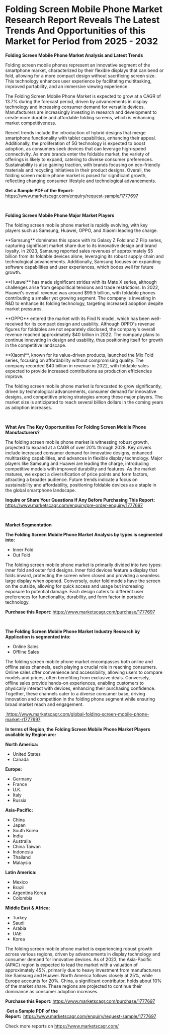 <p><h1>Folding Screen Mobile Phone Market Research Report Reveals The Latest Trends And Opportunities of this Market for Period from 2025 - 2032</h1></p><p><strong>Folding Screen Mobile Phone Market Analysis and Latest Trends</strong></p>
<p><p>Folding screen mobile phones represent an innovative segment of the smartphone market, characterized by their flexible displays that can bend or fold, allowing for a more compact design without sacrificing screen size. This technology enhances user experience by facilitating multitasking, improved portability, and an immersive viewing experience.</p><p>The Folding Screen Mobile Phone Market is expected to grow at a CAGR of 13.7% during the forecast period, driven by advancements in display technology and increasing consumer demand for versatile devices. Manufacturers are increasingly investing in research and development to create more durable and affordable folding screens, which is enhancing market competitiveness. </p><p>Recent trends include the introduction of hybrid designs that merge smartphone functionality with tablet capabilities, enhancing their appeal. Additionally, the proliferation of 5G technology is expected to boost adoption, as consumers seek devices that can leverage high-speed connectivity. As more brands enter the foldable market, the variety of offerings is likely to expand, catering to diverse consumer preferences. Sustainability is also gaining traction, with brands focusing on eco-friendly materials and recycling initiatives in their product designs. Overall, the folding screen mobile phone market is poised for significant growth, reflecting changing consumer lifestyle and technological advancements.</p></p>
<p><strong>Get a Sample PDF of the Report:&nbsp;</strong> <a href="https://www.marketscagr.com/enquiry/request-sample/1777697?utm_campaign=2208&utm_medium=2&utm_source=Github&utm_content=ia&utm_term=07022025&utm_id=folding-screen-mobile-phone">https://www.marketscagr.com/enquiry/request-sample/1777697</a></p>
<p>&nbsp;</p>
<p><strong>Folding Screen Mobile Phone Major Market Players</strong></p>
<p><p>The folding screen mobile phone market is rapidly evolving, with key players such as Samsung, Huawei, OPPO, and Xiaomi leading the charge. </p><p>**Samsung** dominates this space with its Galaxy Z Fold and Z Flip series, capturing significant market share due to its innovative design and brand loyalty. In 2023, Samsung reported sales revenues of approximately $5 billion from its foldable devices alone, leveraging its robust supply chain and technological advancements. Additionally, Samsung focuses on expanding software capabilities and user experiences, which bodes well for future growth.</p><p>**Huawei** has made significant strides with its Mate X series, although challenges arise from geopolitical tensions and trade restrictions. In 2022, Huawei's overall revenue was around $99.5 billion, with foldable phones contributing a smaller yet growing segment. The company is investing in R&D to enhance its folding technology, targeting increased adoption despite market pressures.</p><p>**OPPO** entered the market with its Find N model, which has been well-received for its compact design and usability. Although OPPO's revenue figures for foldables are not separately disclosed, the company's overall revenue reached approximately $40 billion in 2022. The company plans to continue innovating in design and usability, thus positioning itself for growth in the competitive landscape.</p><p>**Xiaomi**, known for its value-driven products, launched the Mix Fold series, focusing on affordability without compromising quality. The company recorded $40 billion in revenue in 2022, with foldable sales expected to provide increased contributions as production efficiencies improve.</p><p>The folding screen mobile phone market is forecasted to grow significantly, driven by technological advancements, consumer demand for innovative designs, and competitive pricing strategies among these major players. The market size is anticipated to reach several billion dollars in the coming years as adoption increases.</p></p>
<p>&nbsp;</p>
<p><strong>What Are The Key Opportunities For Folding Screen Mobile Phone Manufacturers?</strong></p>
<p><p>The folding screen mobile phone market is witnessing robust growth, projected to expand at a CAGR of over 20% through 2028. Key drivers include increased consumer demand for innovative designs, enhanced multitasking capabilities, and advances in flexible display technology. Major players like Samsung and Huawei are leading the charge, introducing competitive models with improved durability and features. As the market matures, we expect a diversification of price points and form factors, attracting a broader audience. Future trends indicate a focus on sustainability and affordability, positioning foldable devices as a staple in the global smartphone landscape.</p></p>
<p><strong>Inquire or Share Your Questions If Any Before Purchasing This Report:</strong> <a href="https://www.marketscagr.com/enquiry/pre-order-enquiry/1777697?utm_campaign=2208&utm_medium=2&utm_source=Github&utm_content=ia&utm_term=07022025&utm_id=folding-screen-mobile-phone">https://www.marketscagr.com/enquiry/pre-order-enquiry/1777697</a></p>
<p>&nbsp;</p>
<p><strong>Market Segmentation</strong></p>
<p><strong>The Folding Screen Mobile Phone Market Analysis by types is segmented into:</strong></p>
<p><ul><li>Inner Fold</li><li>Out Fold</li></ul></p>
<p><p>The folding screen mobile phone market is primarily divided into two types: inner fold and outer fold designs. Inner fold devices feature a display that folds inward, protecting the screen when closed and providing a seamless large display when opened. Conversely, outer fold models have the screen on the outside, allowing for quick access and usage but increasing exposure to potential damage. Each design caters to different user preferences for functionality, durability, and form factor in portable technology.</p></p>
<p><strong>Purchase this Report:&nbsp;</strong><a href="https://www.marketscagr.com/purchase/1777697?utm_campaign=2208&utm_medium=2&utm_source=Github&utm_content=ia&utm_term=07022025&utm_id=folding-screen-mobile-phone">https://www.marketscagr.com/purchase/1777697</a></p>
<p>&nbsp;</p>
<p><strong>The Folding Screen Mobile Phone Market Industry Research by Application is segmented into:</strong></p>
<p><ul><li>Online Sales</li><li>Offline Sales</li></ul></p>
<p><p>The folding screen mobile phone market encompasses both online and offline sales channels, each playing a crucial role in reaching consumers. Online sales offer convenience and accessibility, allowing users to compare models and prices, often benefiting from exclusive deals. Conversely, offline sales provide hands-on experiences, enabling customers to physically interact with devices, enhancing their purchasing confidence. Together, these channels cater to a diverse consumer base, driving innovation and competition in the folding phone segment while ensuring broad market reach and engagement.</p></p>
<p><a href="https://www.marketscagr.com/global-folding-screen-mobile-phone-market-r1777697?utm_campaign=2208&utm_medium=2&utm_source=Github&utm_content=ia&utm_term=07022025&utm_id=folding-screen-mobile-phone">&nbsp;https://www.marketscagr.com/global-folding-screen-mobile-phone-market-r1777697</a></p>
<p><strong>In terms of Region, the Folding Screen Mobile Phone Market Players available by Region are:</strong></p>
<p>
    <p> <strong> North America: </strong>
        <ul>
            <li>United States</li>
            <li>Canada</li>
        </ul>
        </p> 
    <p> <strong> Europe: </strong>
        <ul>
            <li>Germany</li>
            <li>France</li>
            <li>U.K.</li>
            <li>Italy</li>
            <li>Russia</li>
        </ul>
        </p> 
    <p> <strong> Asia-Pacific: </strong>
        <ul>
            <li>China</li>
            <li>Japan</li>
            <li>South Korea</li>
            <li>India</li>
            <li>Australia</li>
            <li>China Taiwan</li>
            <li>Indonesia</li>
            <li>Thailand</li>
            <li>Malaysia</li>
        </ul>
        </p> 
    <p> <strong> Latin America: </strong>
        <ul>
            <li>Mexico</li>
            <li>Brazil</li>
            <li>Argentina Korea</li>
            <li>Colombia</li>
        </ul>
        </p> 
    <p> <strong> Middle East & Africa: </strong>
        <ul>
            <li>Turkey</li>
            <li>Saudi</li>
            <li>Arabia</li>
            <li>UAE</li>
            <li>Korea</li>
        </ul>
    </p>
    </p>
<p><p>The folding screen mobile phone market is experiencing robust growth across various regions, driven by advancements in display technology and consumer demand for innovative devices. As of 2023, the Asia-Pacific (APAC) region is expected to lead the market with a valuation of approximately 45%, primarily due to heavy investment from manufacturers like Samsung and Huawei. North America follows closely at 25%, while Europe accounts for 20%. China, a significant contributor, holds about 10% of the market share. These regions are projected to continue their dominance as consumer adoption increases.</p></p>
<p><strong>Purchase this Report: </strong><a href="https://www.marketscagr.com/purchase/1777697?utm_campaign=2208&utm_medium=2&utm_source=Github&utm_content=ia&utm_term=07022025&utm_id=folding-screen-mobile-phone">https://www.marketscagr.com/purchase/1777697</a></p>
<p>&nbsp;<strong>Get a Sample PDF of the Report:&nbsp;&nbsp;</strong><a href="https://www.marketscagr.com/enquiry/request-sample/1777697?utm_campaign=2208&utm_medium=2&utm_source=Github&utm_content=ia&utm_term=07022025&utm_id=folding-screen-mobile-phone">https://www.marketscagr.com/enquiry/request-sample/1777697</a></p>
<p><strong></strong></p>
<p>Check more reports on <a href="https://www.marketscagr.com/?utm_campaign=2208&utm_medium=2&utm_source=Github&utm_content=ia&utm_term=07022025&utm_id=folding-screen-mobile-phone">https://www.marketscagr.com/</a></p>